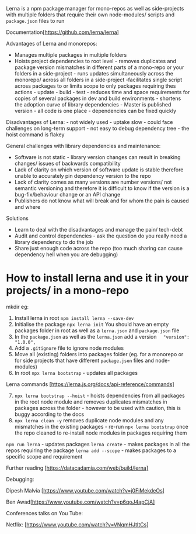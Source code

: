 Lerna is a npm package manager for mono-repos as well as side-projects with multiple folders that require their own node-modules/ scripts and `package.json` files to run

Documentation[https://github.com/lerna/lerna]

Advantages of Lerna and monorepos:
- Manages multiple packages in multiple folders
- Hoists project dependencies to root level 
        - removes duplicates and package version mismatches in different parts of a mono-repo or your folders in a side-project
        - runs updates simultaneously across the monorepo/ across all folders in a side-project
        -facilitates single script across packages to or limits scope to only packages requiring thes actions
                        - update
                        - build
                        - test
        - reduces time and space requirements for copies of several packages in dev and build environments
        - shortens the adoption curve of library dependencies
        - Master is published version - all code is one place - dependencies can be fixed quickly

Disadvantages of Lerna:
        - not widely used
        - uptake slow
        - could face challenges on long-term support
        - not easy to debug dependency tree
        - the hoist command is flakey

General challenges with library dependencies and maintenance:

- Software is not static - library version changes can result in breaking changes/ issues of backwards compatibility
- Lack of clarity on which version of software update is stable therefore unable to accurately pin dependency version to the repo
- Lack of clarity comes as many versions are number versions/ not semantic versioning and therefore it is difficult to know if the version is a bug-fix/behaviour change or an API change
- Publishers do not know what will break and for whom the pain is caused and where

Solutions
- Learn to deal with the disadvantages and manage the pain/ tech-debt
- Audit and control dependencies - ask the question do you really need a library dependency to do the job
- Share just enough code across the repo (too much sharing can cause dependency hell when you are debugging)

# How to install lerna and use it in your projects/ in a mono-repo
mkdir eg: <my-folder-with-lerna>

1. Install lerna in root `npm install lerna --save-dev`
2. Initialise the package `npx lerna init`
You should have an empty packages folder in root as well as a `lerna.json` and `package.json` file
3. In the `package.json` as well as the `lerna.json` add a version `  "version": "1.0.0",`
4. Add a `.gitignore` file to ignore node modules
5. Move all (existing) folders into packages folder (eg. <client> <server> for a monorepo or <project1> <project2> for side projects that have different `package.json` files and node-modules)
6. In root `npx lerna bootstrap` - updates all packages

Lerna commands [https://lerna.js.org/docs/api-reference/commands]

7. `npx lerna bootstrap --hoist` - hoists dependencies from all packages in the root node module and removes duplicates mismatches in packages across the <my-folder-with-lerna> folder - however to be used with caution, this is buggy according to the docs
8. `npx lerna clean -y` removes duplicate node modules and any mismatches in the existing packages - re-run `npx lerna bootstrap` once the repo cleaned to re-install node modules in packages requiring them

`npm run lerna` - updates packages
`lerna create` - makes packages in all the repos requiring the package
`lerna add --scope` - makes packages to a specific scope and requirement

Further reading
[https://datacadamia.com/web/build/lerna]

Debugging: 

Dipesh Malvia [https://www.youtube.com/watch?v=j0FiMekdeOs]

Ben Awad[https://www.youtube.com/watch?v=p6qoJ4apCjA]

Conferences talks on You Tube:

Netflix: [https://www.youtube.com/watch?v=VNqmHJtItCs]